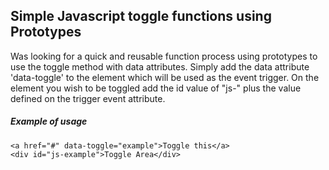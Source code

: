 ## Simple Javascript toggle functions using Prototypes

Was looking for a quick and reusable function process using prototypes to use the toggle method with data attributes. Simply add the data attribute 'data-toggle' to the element which will be used as the event trigger. On the element you wish to be toggled add the id value of "js-" plus the value defined on the trigger event attribute.

##### Example of usage
```
<a href="#" data-toggle="example">Toggle this</a>
<div id="js-example">Toggle Area</div>
```
